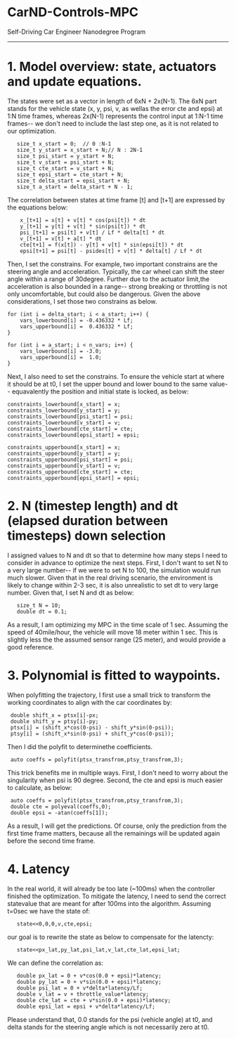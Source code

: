 # CarND-Controls-MPC
Self-Driving Car Engineer Nanodegree Program

---

# 1. Model overview: state, actuators and update equations.

The states were set as a vector in length of 6xN + 2x(N-1). The 6xN part stands for the vehicle state (x, y, psi, v, as wellas the error cte and epsi) at 1:N time frames, whereas 2x(N-1) represents the control input at 1:N-1 time frames-- we don't need to include the last step one, as it is not related to our optimization.

       size_t x_start = 0;  // 0 :N-1
       size_t y_start = x_start + N;// N : 2N-1
       size_t psi_start = y_start + N;
       size_t v_start = psi_start + N;
       size_t cte_start = v_start + N;
       size_t epsi_start = cte_start + N;
       size_t delta_start = epsi_start + N;
       size_t a_start = delta_start + N - 1;
 
 The correlation between states at time frame [t] and [t+1] are expressed by the equations below:


        x_[t+1] = x[t] + v[t] * cos(psi[t]) * dt
        y_[t+1] = y[t] + v[t] * sin(psi[t]) * dt
        psi_[t+1] = psi[t] + v[t] / Lf * delta[t] * dt
        v_[t+1] = v[t] + a[t] * dt
        cte[t+1] = f(x[t]) - y[t] + v[t] * sin(epsi[t]) * dt
        epsi[t+1] = psi[t] - psides[t] + v[t] * delta[t] / Lf * dt
 
Then, I set the constrains. For example, two important constrains are the steering angle and acceleration. Typically, the car wheel can shift the steer angle within a range of 30degree. Further due to the actuator limit,the acceleration is also bounded in a range-- strong breaking or throttling is not only uncomfortable, but could also be dangerous. Given the above considerations, I set those two constrains as below.
     
    for (int i = delta_start; i < a_start; i++) {
        vars_lowerbound[i] = -0.436332 * Lf;
        vars_upperbound[i] =  0.436332 * Lf;
    }
    
    for (int i = a_start; i < n_vars; i++) {
        vars_lowerbound[i] = -3.0;
        vars_upperbound[i] =  1.0;
    }

Next, I also need to set the constrains. To ensure the vehicle start at where it should be at t0, I set the upper bound and lower bound to the same value-- equavalently the position and initial state is locked, as below:

    constraints_lowerbound[x_start] = x;
    constraints_lowerbound[y_start] = y;
    constraints_lowerbound[psi_start] = psi;
    constraints_lowerbound[v_start] = v;
    constraints_lowerbound[cte_start] = cte;
    constraints_lowerbound[epsi_start] = epsi;
    
    constraints_upperbound[x_start] = x;
    constraints_upperbound[y_start] = y;
    constraints_upperbound[psi_start] = psi;
    constraints_upperbound[v_start] = v;
    constraints_upperbound[cte_start] = cte;
    constraints_upperbound[epsi_start] = epsi;
 
# 2. N (timestep length) and dt (elapsed duration between timesteps) down selection

I assigned values to N and dt so that to determine how many steps I need to consider in advance to optimize the next steps. First, I don't want to set N to a very large number-- if we were to set N to 100, the simulation would run much slower. Given that in the real driving scenario, the environment is likely to change within 2-3 sec, it is also unrealistic to set dt to very large number. Given that, I set N and dt as below: 

       size_t N = 10;
       double dt = 0.1;

As a result, I am optimizing my MPC in the time scale of 1 sec. Assuming the speed of 40mile/hour, the vehicle will move 18 meter within 1 sec. This is slightly less the the assumed sensor range (25 meter), and would provide a good reference.

# 3. Polynomial is fitted to waypoints.

When polyfitting the trajectory, I first use a small trick to transform the working coordinates to align with the car coordinates by: 
     
     double shift_x = ptsx[i]-px;
     double shift_y = ptsy[i]-py;
     ptsx[i] = (shift_x*cos(0-psi) - shift_y*sin(0-psi));
     ptsy[i] = (shift_x*sin(0-psi) + shift_y*cos(0-psi));


Then I did the polyfit to determinethe coefficients.

     auto coeffs = polyfit(ptsx_transfrom,ptsy_transfrom,3);

This trick benefits me in multiple ways. First, I don't need to worry about the singularity when psi is 90 degree. Second, the cte and epsi is much easier to calculate, as below:

     auto coeffs = polyfit(ptsx_transfrom,ptsy_transfrom,3);
     double cte = polyeval(coeffs,0);
     double epsi = -atan(coeffs[1]);

As a result, I will get the predictions. Of course, only the prediction from the first time frame matters, because all the remainings will be updated again before the second time frame.


# 4. Latency

In the real world, it will already be too late (~100ms) when the controller finished the optimization. To mitigate the latency, I need to send the correct statevalue that are meant for after 100ms into the algorithm. Assuming t=0sec we have the state of:

       state<<0,0,0,v,cte,epsi;

our goal is to rewrite the state as below to compensate for the latencty:

       state<<px_lat,py_lat,psi_lat,v_lat,cte_lat,epsi_lat;
       
We can define the correlation as:

       double px_lat = 0 + v*cos(0.0 + epsi)*latency;
       double py_lat = 0 + v*sin(0.0 + epsi)*latency;
       double psi_lat = 0 + v*delta*latency/Lf;
       double v_lat = v + throttle_value*latency;
       double cte_lat = cte + v*sin(0.0 + epsi)*latency;
       double epsi_lat = epsi + v*delta*latency/Lf;

Please understand that, 0.0 stands for the psi (vehicle angle) at t0, and delta stands for the steering angle which is not necessarily zero at t0.



